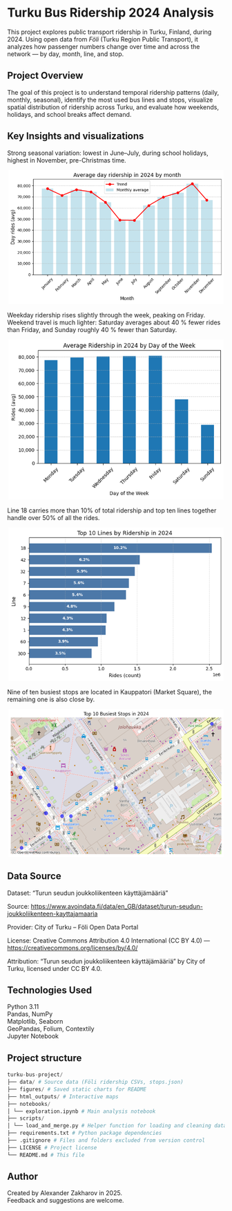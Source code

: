 # Turku Bus Ridership 2024 Analysis

This project explores public transport ridership in Turku, Finland, during 2024. Using open data from *Föli* (Turku Region Public Transport), it analyzes how passenger numbers change over time and across the network — by day, month, line, and stop.



## Project Overview
The goal of this project is to understand temporal ridership patterns (daily, monthly, seasonal), identify the most used bus lines and stops, visualize spatial distribution of ridership across Turku, and evaluate how weekends, holidays, and school breaks affect demand. 



## Key Insights and visualizations

Strong seasonal variation: lowest in June–July, during school holidays, highest in November, pre-Christmas time. 

<p align="center">
  <img src="figures/monthly_ridership.png" width="500" alt="Average daily ridership by month (2024)">
</p>



Weekday ridership rises slightly through the week, peaking on Friday. Weekend travel is much lighter: Saturday averages about 40 % fewer rides than Friday, and Sunday roughly 40 % fewer than Saturday.

<p align="center">
  <img src="figures/weekday_ridership.png" width="500" alt="Ridership by day of week">
</p>

Line 18 carries more than 10% of total ridership   and top ten lines together handle over 50% of all the rides.  

<p align="center">
  <img src="figures/top10_lines.png" width="500" alt="Top 10 lines by ridership">
</p>


Nine of ten busiest stops are located in Kauppatori (Market Square), the remaining one is also close by.

<p align="center">
  <img src="figures/busiest_stops.png" width="500" alt="Busiest stops">
</p>




## Data Source
Dataset: “Turun seudun joukkoliikenteen käyttäjämääriä”  

Source: https://www.avoindata.fi/data/en_GB/dataset/turun-seudun-joukkoliikenteen-kayttajamaaria

Provider: City of Turku – Föli Open Data Portal  

License: Creative Commons Attribution 4.0 International (CC BY 4.0) — https://creativecommons.org/licenses/by/4.0/  

Attribution: “Turun seudun joukkoliikenteen käyttäjämääriä” by City of Turku, licensed under CC BY 4.0.


## Technologies Used
Python 3.11  
Pandas, NumPy  
Matplotlib, Seaborn  
GeoPandas, Folium, Contextily  
Jupyter Notebook

## Project structure

```Python
turku-bus-project/
├── data/ # Source data (Föli ridership CSVs, stops.json)
├── figures/ # Saved static charts for README 
├── html_outputs/ # Interactive maps
├── notebooks/
│ └── exploration.ipynb # Main analysis notebook
├── scripts/
│ └── load_and_merge.py # Helper function for loading and cleaning data
├── requirements.txt # Python package dependencies
├── .gitignore # Files and folders excluded from version control
├── LICENSE # Project license 
└── README.md # This file
```

## Author
Created by Alexander Zakharov in 2025.  
Feedback and suggestions are welcome.











